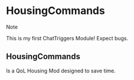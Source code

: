 # HousingCommands

> [!NOTE]
> This is my first ChatTriggers Module! Expect bugs.

## HousingCommands
Is a QoL Housing Mod designed to save time.
